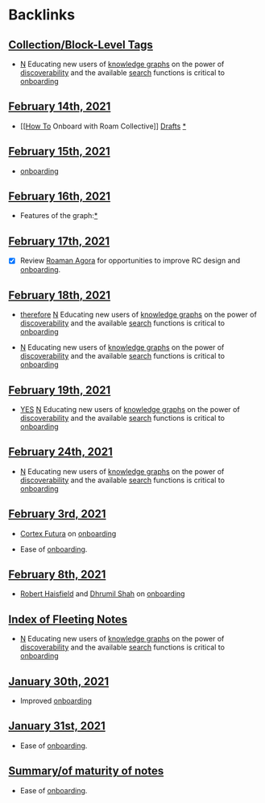 
# Backlinks
## [Collection/Block-Level Tags](<Collection/Block-Level Tags.md>)
- [N](<N.md>) Educating new users of [knowledge graphs](<knowledge graphs.md>) on the power of [discoverability](<discoverability.md>) and the available [search](<search.md>) functions is critical to [onboarding](<onboarding.md>)

## [February 14th, 2021](<February 14th, 2021.md>)
- [[[How To](<[[How To.md>) Onboard with Roam Collective]] [Drafts](<Drafts.md>) [*]([onboarding](<onboarding.md>))

## [February 15th, 2021](<February 15th, 2021.md>)
- [onboarding](<onboarding.md>)

## [February 16th, 2021](<February 16th, 2021.md>)
- Features of the graph:[*]([onboarding](<onboarding.md>))

## [February 17th, 2021](<February 17th, 2021.md>)
- [x] Review [Roaman Agora](https://roamresearch.com/#/app/The-Roaman-Agora) for opportunities to improve RC design and [onboarding](<onboarding.md>).

## [February 18th, 2021](<February 18th, 2021.md>)
- [therefore](<therefore.md>) [N](<N.md>) Educating new users of [knowledge graphs](<knowledge graphs.md>) on the power of [discoverability](<discoverability.md>) and the available [search](<search.md>) functions is critical to [onboarding](<onboarding.md>)

- [N](<N.md>) Educating new users of [knowledge graphs](<knowledge graphs.md>) on the power of [discoverability](<discoverability.md>) and the available [search](<search.md>) functions is critical to [onboarding](<onboarding.md>)

## [February 19th, 2021](<February 19th, 2021.md>)
- [YES]([Bookmarks](<Bookmarks.md>)) [N](<N.md>) Educating new users of [knowledge graphs](<knowledge graphs.md>) on the power of [discoverability](<discoverability.md>) and the available [search](<search.md>) functions is critical to [onboarding](<onboarding.md>)

## [February 24th, 2021](<February 24th, 2021.md>)
- [N](<N.md>) Educating new users of [knowledge graphs](<knowledge graphs.md>) on the power of [discoverability](<discoverability.md>) and the available [search](<search.md>) functions is critical to [onboarding](<onboarding.md>)

## [February 3rd, 2021](<February 3rd, 2021.md>)
- [Cortex Futura](<Cortex Futura.md>) on [onboarding](<onboarding.md>)

- Ease of [onboarding](<onboarding.md>).

## [February 8th, 2021](<February 8th, 2021.md>)
- [Robert Haisfield](<Robert Haisfield.md>) and [Dhrumil Shah](<Dhrumil Shah.md>) on [onboarding](<onboarding.md>)

## [Index of Fleeting Notes](<Index of Fleeting Notes.md>)
- [N](<N.md>) Educating new users of [knowledge graphs](<knowledge graphs.md>) on the power of [discoverability](<discoverability.md>) and the available [search](<search.md>) functions is critical to [onboarding](<onboarding.md>)

## [January 30th, 2021](<January 30th, 2021.md>)
- Improved [onboarding](<onboarding.md>)

## [January 31st, 2021](<January 31st, 2021.md>)
- Ease of [onboarding](<onboarding.md>).

## [Summary/of maturity of notes](<Summary/of maturity of notes.md>)
- Ease of [onboarding](<onboarding.md>).

